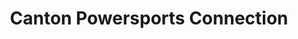 ---
title: "Canton Powersports Connection"
url: /canton/canton-powersports-connection/
shop: Motorrad
---
